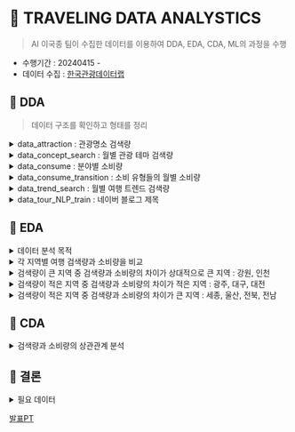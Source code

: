  # 🚀 TRAVELING DATA ANALYSTICS

> AI 이국종 팀이 수집한 데이터를 이용하여 DDA, EDA, CDA, ML의 과정을 수행
- 수행기간 : 20240415 - 
- 데이터 수집 : [한국관광데이터랩](https://datalab.visitkorea.or.kr/datalab/portal/loc/getAreaDataForm.do?SGG_CD=11#)

 ## 🐋 DDA
> 데이터 구조를 확인하고 형태를 정리

<details closed>
<summary> data_attraction : 관광명소 검색량 </summary>

- 13,600 non-null
- 년도에 따라 관광명소 중에 중복되는 것이 있는지 확인
- rank가 무슨 의미인지 확인

|no|Variable|Definition|Key|Dtype|분석가 의견|
|--|--|--|--|--|--|
|1|_id|아이디||object||
|2|rank|랭크?||int64||
|3|attracton_name|관광명소 이름||object||
|4|address|주소||object||
|5|classiication|분류|'시장', '자연경관(하천/해양)', '콘도미니엄', '종교성지', '기타관광', '호텔', '수상레저스포츠', '교통시설', '복합관광시설', '기타문화관광지', '육상레저스포츠', '랜드마크관광', '테마공원', '역사유적지', '자연공원', '기타레저스포츠', '전시시설', '농/산/어촌체험', '자연경관(산)', '쇼핑몰', '백화점','도시공원', '공연시설', '대형마트', '웰니스관광', '캠핑', '레저스포츠시설', '모텔', '기타쇼핑시설', '기타숙박', '데이트코스', '펜션/민박', '역사유물', '자연생태', '자연관광(산)', '면세점', '한식','음식점기타', '카페/찻집', '전문음식', '간이음식', '외국식'|object|각 분류별로 관광명소 검색량을 알아낼 수 있어 유의미할 것으로 보임|
|6|attraction_search|검색량||int64|관광명소 검색량으로 가장 중요한 데이터|
|7|region|지역|'강원', '경기', '경남', '경북', '광주', '대구', '대전', '부산', '서울', '세종', '울산','인천', '전남', '전북', '제주', '충남', '충북'|object||
|8|std_year|년도|2020~2023|int64|해당 년도에 얼마나 검색되었는지 알 수 있음|

</details>

<details closed>
<summary> data_concept_search : 월별 관광 테마 검색량 </summary>

|no|Variable|Definition|Key|Dtype|분석가 의견|
|--|--|--|--|--|--|
|1|_id|아이디||object||
|2|destinatinon_type|목적지 타입|전체, 숙박, 음식, 기타관광, 쇼핑, 레저스포츠|object|분류에 사용 가능|
|3|destination_search|검색량||int64|년/월 별로 다르기 때문에 상황에 따라 합할 필요성 있음|
|4|region|지역||object||
|5|std_year|년도||int64||
|6|std_month|월||int64|월별로 나눌 수 있음|
|7|std_year_month|년월|xxxxxx 형식|int64||

</details>

<details closed>
<summary> data_consume : 분야별 소비량 </summary>

- 1177 non-null

|no|Variable|Definition|Key|Dtype|분석가 의견|
|--|--|--|--|--|--|
|1|_id|아이디||object||
|2|std_year|년도||int64||
|3|region|지역||object||
|4|consumption_amount|소비량||float64||
|5|industry_major_cate|대분류|'쇼핑업', '숙박업', '식음료업', '여가서비스업', '여행업', '운송업'|object||
|6|industry_middle_cate|중분류|'관광기념품', '레저용품쇼핑', '대형쇼핑몰', '면세점', '호텔', '콘도', '캠핑장/펜션', '기타숙박', '식음료', '관광유원시설', '골프장', '기타레저', '문화서비스', '스키장', '여행업', '수상운송', '렌터카', '육상운송', '항공운송', '카지노'|object||

</details>

<details closed>
<summary> data_consume_transition : 소비 유형들의 월별 소비량 </summary>

- 5693 non-null

|no|Variable|Definition|Key|Dtype|분석가 의견|
|--|--|--|--|--|--|
|1|_id|아이디||object||
|2|industry_major_cate|대분류|'전체', '운송업', '여행업', '숙박업', '식음료업', '여가서비스업', '쇼핑업'|object||
|3|std_year_month|년월|xxxxxx 형식|int64||
|4|std_year|년도||int64||
|5|std_month|월||int64|월별로 나눌 수 있음|
|6|consumption_amount|소비량||int64||
|7|region|지역||object||

</details>

<details closed>

<summary> data_trend_search : 월별 여행 트렌드 검색량 </summary>

- 4080 non-null

|no|Variable|Definition|Key|Dtype|분석가 의견|
|--|--|--|--|--|--|
|1|_id|아이디||object||
|2|region|지역||object||
|3|std_year_month|년월|xxxxxx 형식|int64||
|4|std_year|년도||int64||
|5|std_month|월||int64|월별로 나눌 수 있음|
|6|tour_trend|투어유형|'레포츠', '휴식/힐링', '기타', '미식', '체험'|object||
|7|num_mention|검색량||int64||

</details>

<details closed>

<summary> data_tour_NLP_train : 네이버 블로그 제목 </summary>

- 10000 non-null
- [라벨링 참고](https://docs.google.com/spreadsheets/d/1WCxhauSWOAOyteTYYRZVgUhpZjO9dhXZ/edit#gid=2013088085)

|no|Variable|Definition|Key|Dtype|분석가 의견|
|--|--|--|--|--|--|
|1|_id|아이디||object||
|2|concept|컨셉|1:문화,2:레저, 3:역사, 4:음식, 5:자연, 6:힐링|int64|직접 라벨링한 것이므로 해당 부분에 대한 수정 필요할 수도 있음|
|3|season|계절|1:봄, 2:여름, 3:가을, 4:겨울|int64|직접 라벨링한 것이므로 해당 부분에 대한 수정 필요할 수도 있음|
|4|review_text|블로그 제목||object|raw_data이므로 보존|
|5|지역|지역|'울산', '전북', '대전', '경기', '전남', '제주', '대구', '강원', '광주', '경남', '서울', '부산', '경북', '인천', '충남', '충북', '세종'|object||
|6|review_text_clean|동사, 명사만 찾아낸 것||object||

</details>


## 🐋 EDA
<details closed>
<summary> 데이터 분석 목적</summary>

- 각 지역별 소비량을 늘릴 수 있는 방안 탐색
- 각 지역별로 어떤 여행코스를 추천해줘야 하는지 마케팅 전략 수립
</details>

<details closed>
<summary>각 지역별 여행 검색량과 소비량을 비교 </summary>

<div style="display: flex;">
    <img src="./pictures/지역별_검색량소비량.png" alt="Image 1" width="45%">
    <img src="./pictures/지역별_검색대비소비량.png" alt="Image 2" width="45%">
</div>

- 검색량 대비 소비량이 적은 순 : 세종 < 강원 < 인천 < 제주 < 충남 < 전남 < 전북 < 충북 < 경북 < 울산 < 경남 < 부산 < 대전 < 경기 < 대구 < 광주 < 서울
- 검색량 큰 순 : 경기 > 서울 > 인천 > 강원 > 부산 > 제주 > 충남 > 경북 > 경남 > 충북 > 전남 > 대구 > 전북 > 대전 > 울산 > 광주 > 세종
- 검색량이 큰 지역 중 검색량과 소비량의 차이가 상대적으로 큰 지역 : 강원, 인천
- 검색량이 적은 지역 중 검색량과 소비량의 차이가 적은 지역 : 광주, 대구, 대전
- 검색량이 적은 지역 중 검색량과 소비량의 차이가 큰 지역 : 세종, 울산, 전북, 전남
</details>

<details closed> <summary>검색량이 큰 지역 중 검색량과 소비량의 차이가 상대적으로 큰 지역 : 강원, 인천 </summary>

### 가설0 : 각 지역에서 소비하게 되는 컨텐츠가 한정적이다

![alt text](./pictures/지역별_트랜드검색량.png)


- 제주도를 제외하면 소비 컨텐츠 차이는 거의 없음
- 가설 기각

### 가설1 : 서울 근교 여행(강원, 인천)은 가볍게 검색하지만 실제로 가지는 않는다
- 필요 데이터 : 방문, 숙박/체류 관련 데이터
- [방문데이터_한국관광데이터랩](https://datalab.visitkorea.or.kr/datalab/portal/bda/getMetcoAna.do)
- 채택하는 경우 : 유입량은 많기 떄문에 해당 지역을 검색했을 때 관련 프로모션 제공 혹은 가볍게 다녀올 수 있는 여행코스 추천

### 가설2 : 서울 근교 여행은 가성비를 따진다
- 필요 데이터 : 인스타그램 해시태그(ex.#가성비)
- 채택하는 경우 : 해당 지역을 검색하는 경우 가성비가 좋은 여행 코스를 추천

</details>

<details closed> <summary>검색량이 적은 지역 중 검색량과 소비량의 차이가 적은 지역 : 광주, 대구, 대전</summary>


### 가설0 : 검색량을 늘릴 수 있다면 소비량도 자연스럽게 늘어날 것이다

- 가설 채택 시 : 검색량 늘릴 수 있는 방안 모색

</details>

<details closed> <summary>검색량이 적은 지역 중 검색량과 소비량의 차이가 큰 지역 : 세종, 울산, 전북, 전남</summary>


- 검색량이 적을 뿐만 아니라 실제로 소비량이 적기 때문에 '교통편'에 대한 정보가 필요함

</details>

## 🐋 CDA

<details closed>
<summary> 검색량과 소비량의 상관관계 분석 </summary>
- 두 항목이 비정규분포를 따르므로 spearmanr 이용
- correlation : 0.78 , p-value = 0.0002 -> 귀무가설 기각
- 검색량과 소비량은 상관관계가 있다.

</details>

## 🐋 결론

<details closed>
<summary> 필요 데이터 </summary>
- 한국관광데이터 내 방문, 숙박관련 데이터

- 인스타그램 해시태그 데이터

- 교통편 데이터

- 지역별 액티비티 수와 선호도

</details>

[발표PT]()
